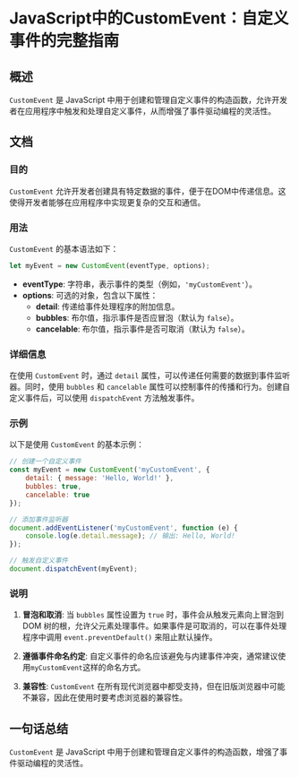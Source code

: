 <!--
Meta Description: # JavaScript中的CustomEvent：自定义事件的完整指南 ## 概述 `CustomEvent` 是 JavaScript 中用于创建和管理自定义事件的构造函数，允许开发者在应用程序中触发和处理自定义事件，从而增强了事件驱动编程的灵活性。 ## 文档 ### 目的 `CustomEv...
Meta Keywords: customevent, javascript, mycustomevent, detail, bubbles
-->

# JavaScript中的CustomEvent：自定义事件的完整指南

## 概述
`CustomEvent` 是 JavaScript 中用于创建和管理自定义事件的构造函数，允许开发者在应用程序中触发和处理自定义事件，从而增强了事件驱动编程的灵活性。

## 文档
### 目的
`CustomEvent` 允许开发者创建具有特定数据的事件，便于在DOM中传递信息。这使得开发者能够在应用程序中实现更复杂的交互和通信。

### 用法
`CustomEvent` 的基本语法如下：

```javascript
let myEvent = new CustomEvent(eventType, options);
```

- **eventType**: 字符串，表示事件的类型（例如，`'myCustomEvent'`）。
- **options**: 可选的对象，包含以下属性：
  - **detail**: 传递给事件处理程序的附加信息。
  - **bubbles**: 布尔值，指示事件是否应冒泡（默认为 `false`）。
  - **cancelable**: 布尔值，指示事件是否可取消（默认为 `false`）。

### 详细信息
在使用 `CustomEvent` 时，通过 `detail` 属性，可以传递任何需要的数据到事件监听器。同时，使用 `bubbles` 和 `cancelable` 属性可以控制事件的传播和行为。创建自定义事件后，可以使用 `dispatchEvent` 方法触发事件。

### 示例
以下是使用 `CustomEvent` 的基本示例：

```javascript
// 创建一个自定义事件
const myEvent = new CustomEvent('myCustomEvent', {
    detail: { message: 'Hello, World!' },
    bubbles: true,
    cancelable: true
});

// 添加事件监听器
document.addEventListener('myCustomEvent', function (e) {
    console.log(e.detail.message); // 输出: Hello, World!
});

// 触发自定义事件
document.dispatchEvent(myEvent);
```

### 说明
1. **冒泡和取消**: 当 `bubbles` 属性设置为 `true` 时，事件会从触发元素向上冒泡到 DOM 树的根，允许父元素处理事件。如果事件是可取消的，可以在事件处理程序中调用 `event.preventDefault()` 来阻止默认操作。
  
2. **遵循事件命名约定**: 自定义事件的命名应该避免与内建事件冲突，通常建议使用`myCustomEvent`这样的命名方式。

3. **兼容性**: `CustomEvent` 在所有现代浏览器中都受支持，但在旧版浏览器中可能不兼容，因此在使用时要考虑浏览器的兼容性。

## 一句话总结
`CustomEvent` 是 JavaScript 中用于创建和管理自定义事件的构造函数，增强了事件驱动编程的灵活性。
